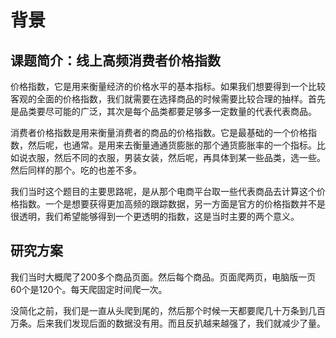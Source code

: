 # 背景

## 课题简介：线上高频消费者价格指数

价格指数，它是用来衡量经济的价格水平的基本指标。如果我们想要得到一个比较客观的全面的价格指数，我们就需要在选择商品的时候需要比较合理的抽样。首先是品类要尽可能的广泛，其次是每个品类都要足够多一定数量的代表代表商品。

消费者价格指数是用来衡量消费者的商品的价格指数。它是最基础的一个价格指数，然后呢，也通常。是用来去衡量通通货膨胀的那个通货膨胀率的一个指标。比如说衣服，然后不同的衣服，男装女装，然后呢，再具体到某一些品类，选一些。然后同样的那个。吃的也差不多。

我们当时这个题目的主要思路呢，是从那个电商平台取一些代表商品去计算这个价格指数。一个是想要获得更加高频的跟踪数据，另一方面是官方的价格指数并不是很透明，我们希望能够得到一个更透明的指数，这是当时主要的两个意义。

## 研究方案

我们当时大概爬了200多个商品页面。然后每个商品。页面爬两页，电脑版一页60个是120个。每天爬固定时间爬一次。

没简化之前，我们是一直从头爬到尾的，然后那个时候一天都要爬几十万条到几百万条。后来我们发现后面的数据没有用。而且反扒越来越强了，我们就减少了量。



